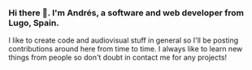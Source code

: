 ### Hi there 👋. I'm Andrés, a software and web developer from Lugo, Spain.

I like to create code and audiovisual stuff in general so I'll be posting contributions around here
from time to time. I always like to learn new things from people so don't doubt in contact me for any
projects!

<!--
**S-DRE/S-DRE** is a ✨ _special_ ✨ repository because its `README.md` (this file) appears on your GitHub profile.

Here are some ideas to get you started:

- 🔭 I’m currently working on Gompute, an HPC swedish company
- 🌱 I’m currently learning Docker and want to learn the Java Spring framework
- 👯 I’m looking to collaborate on projects, specially related to music and automotive things. Code is for everything!
- 💬 Ask me about any doubt you can have, I may have the answer or learn myself so it's always a good experience!
- 📫 How to reach me: sdreworks@gmail.com
- ⚡ Fun fact: I'm from Spain, but not the sunny one you can imagine!
-->

